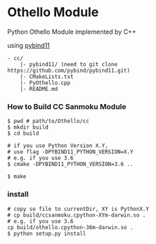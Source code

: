 # Othello Module

Python Othello Module implemented by C++

using [pybind11](https://github.com/pybind/pybind11)
```
- cc/
    |- pybind11/ (need to git clone https://github.com/pybind/pybind11.git)
    |- CMakeLists.txt
    |- PyOthello.cpp
    |- README.md

```

### How to Build CC Sanmoku Module
```
$ pwd # path/to/Othello/cc
$ mkdir build
$ cd build

# if you use Python Version X.Y, 
# use flag -DPYBIND11_PYTHON_VERSION=X.Y
# e.g. if you use 3.6
$ cmake -DPYBIND11_PYTHON_VERSION=3.6 ..

$ make
```

### install
```
# copy so file to currentDir, XY is PythonX.Y
# cp build/ccsanmoku.cpython-XYm-darwin.so .
# e.g. if you use 3.6
cp build/othello.cpython-36m-darwin.so .
$ python setup.py install
```
